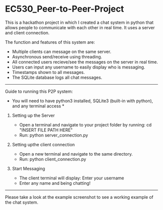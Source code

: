 # EC530_Peer-to-Peer-Project

This is a hackathon project in which I created a chat system in python that allows people to communicate with each other in real time. It uses a server and client connection.

The function and features of this system are:
- Multiple clients can message on the same server. 
- Asynchronous send/receive using threading.
- All connected users recieve/see the messages on the server in real time. 
- Users can input any username to easily display who is messaging.
- Timestamps shown to all messages.
- The SQLite database logs all chat messages.

---------------------------------------------------------------
Guide to running this P2P system:

* You will need to have python3 installed, SQLite3 (built-in with python), and any terminal access *
  
1. Setting up the Server
    - Open a terminal and navigate to your project folder by running: cd "INSERT FILE PATH HERE"
    - Run: python server_connection.py

2. Setting upthe client connection
    - Open a new terminal and navigate to the same directory.
    - Run: python client_connection.py

3. Start Messaging
    - The client terminal will display: Enter your username
    - Enter any name and being chatting!

---

Please take a look at the example screenshot to see a working example of the chat system. 
